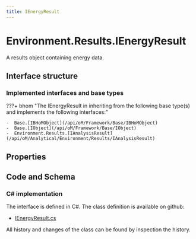 ```yaml
---
title: IEnergyResult
---
```


# Environment.Results.IEnergyResult

A results object containing energy data.

## Interface structure

### Implemented interfaces and base types

???+ bhom "The IEnergyResult in inheriting from the following base type(s) and implements the following interfaces:"

    -  Base.[IBHoMObject](/api/oM/Framework/Base/IBHoMObject)
    -  Base.[IObject](/api/oM/Framework/Base/IObject)
    -  Environment.Results.[IAnalysisResult](/api/oM/Analytical/Environment/Results/IAnalysisResult)


## Properties

## Code and Schema

### C# implementation

The interface is defined in C#. The class definition is available on github:

- [IEnergyResult.cs](https://github.com/BHoM/BHoM/blob/develop/Environment_oM/Results/ResultObjects/Energy/IEnergyResult.cs)

All history and changes of the class can be found by inspection the history.
